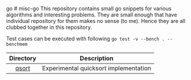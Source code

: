 go # misc-go
This repository contains small go snippets for various algorithms and interesting problems. They are small enough that have individual repository for them makes no sense (to me). Hence they are all clubbed together in this repository.

Test cases can be executed with following
```go test -v --bench . --benchmem```

| Directory      | Description                             |
| :---:          |     :---:                               |
| [qsort](qsort) | Experimental quicksort implementation   |
